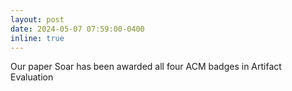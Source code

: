 ```yaml
---
layout: post
date: 2024-05-07 07:59:00-0400
inline: true
---
```


Our paper Soar has been awarded all four ACM badges in Artifact Evaluation

